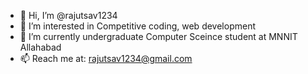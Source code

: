 - 👋 Hi, I’m @rajutsav1234
- 👀 I’m interested in Competitive coding, web development
- 🌱 I’m currently undergraduate Computer Sceince student at MNNIT Allahabad
- 📫 Reach me at: rajutsav1234@gmail.com

<!---
rajutsav1234/rajutsav1234 is a ✨ special ✨ repository because its `README.md` (this file) appears on your GitHub profile.
You can click the Preview link to take a look at your changes.
--->
